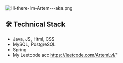 <img src="https://ic.wampi.ru/2022/12/05/Hi-there-Im-Artem---aka.png" alt="Hi-there-Im-Artem---aka.png" border="0" align: center>

                                                                                                                     
## 🛠 Technical Stack
*   Java, JS, Html, CSS
*   MySQL, PostgreSQL
*   Spring 
*   My Leetcode acc https://leetcode.com/ArtemLvl/"

